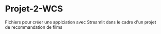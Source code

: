 # Projet-2-WCS
Fichiers pour créer une applciation avec Streamlit dans le cadre d'un projet de recommandation de films
